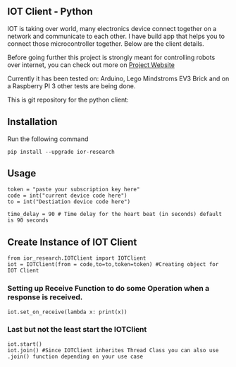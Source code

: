 ## IOT Client - Python

IOT is taking over world, many electronics device connect together on a network and communicate to each other.
I have build app that helps you to connect those microcontroller together. Below are the client details.

Before going further this project is strongly meant for controlling robots over internet, you can check out more on <a href="https://iorresearch.ml">Project Website</a>

Currently it has been tested on:
    Arduino, Lego Mindstroms EV3 Brick and on a Raspberry PI 3
    other tests are being done.

This is git repository for  the python client:

## Installation
Run the following command

    pip install --upgrade ior-research
 
## Usage

    token = "paste your subscription key here"
    code = int("current device code here")
    to = int("Destiation device code here")

    time_delay = 90 # Time delay for the heart beat (in seconds) default is 90 seconds

## Create Instance of IOT Client

    from ior_research.IOTClient import IOTClient
    iot = IOTClient(from = code,to=to,token=token) #Creating object for IOT Client

### Setting up Receive Function to do some Operation when a response is received.

    iot.set_on_receive(lambda x: print(x))

### Last but not the least start the IOTClient

    iot.start()
    iot.join() #Since IOTClient inherites Thread Class you can also use .join() function depending on your use case


    



